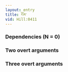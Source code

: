 ```yaml
---
layout: entry
title: ངོམ་
vid: Hill:0411
---
```

### Dependencies (N = 0)


### Two overt arguments


### Three overt arguments
